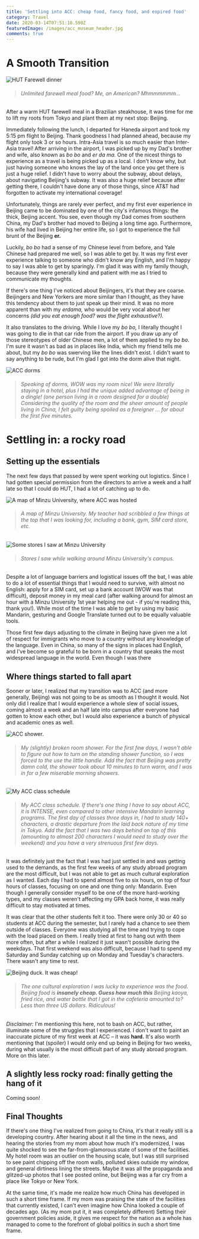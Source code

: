 ```yaml
---
title: 'Settling into ACC: cheap food, fancy food, and expired food'
category: Travel
date: 2020-03-14T07:51:18.598Z
featuredImage: /images/acc_museum_header.jpg
comments: true
---
```

# A Smooth Transition

![HUT Farewell dinner](/images/hut_farewell_dinner.jpg)

> ###### *Unlimited farewell meal food? Me, an American? Mhmmmmmm...*

After a warm HUT farewell meal in a Brazilian steakhouse, it was time for me to lift my roots from Tokyo and plant them at my next stop: Beijing. 

Immediately following the lunch, I departed for Haneda airport and took my 5:15 pm flight to Beijing. Thank goodness I had planned ahead, because my flight only took 3 or so hours. Intra-Asia travel is so much easier than Inter-Asia travel! After arriving in the airport, I was picked up by my Dad's brother and wife, also known as *bo bo* and *er da ma.* One of the nicest things to experience as a travel is being picked up as a local. I don't know why, but just having someone who knows the lay of the land once you get there is just a huge relief. I didn't have to worry about the subway, about delays, about navigating Beijing's subway. It was also a huge relief because after getting there, I couldn't have done any of those things, since AT&T had forgotten to activate my international coverage! 

Unfortunately, things are rarely ever perfect, and my first ever experience in Beijing came to be dominated by one of the city's infamous things: the thick, Beijing accent. You see, even though my Dad comes from southern China, my Dad's brother had moved to Beijing a long time ago. Furthermore, his wife had lived in Beijing her entire life, so I got to experience the full brunt of the Beijing **er.** 

Luckily, *bo bo* had a sense of my Chinese level from before, and Yale Chinese had prepared me well, so I was able to get by. It was my first ever experience talking to someone who didn't know any English, and I'm happy to say I was able to get by sparingly. I'm glad it was with my family though, because they were generally kind and patient with me as I tried to communicate my thoughts.

If there's one thing I've noticed about Beijingers, it's that they are coarse. Beijingers and New Yorkers are more similar than I thought, as they have this tendency about them to just speak up their mind. It was no more apparent than with my *erdama,* who would be very vocal about her concerns *(did you eat enough food? was the flight exhaustive?).* 

It also translates to the driving. While I love my *bo bo,* I literally thought I was going to die in that car ride from the airport. If you draw up any of those stereotypes of older Chinese men, a lot of them applied to my *bo bo*. I'm sure it wasn't as bad as in places like India, which my friend tells me about, but my *bo bo* was swerving like the lines didn't exist. I didn't want to say anything to be rude, but I'm glad I got into the dorm alive that night.

![ACC dorms](/images/acc_dorms.jpg)

> ###### *Speaking of dorms, WOW was my room nice! We were literally staying in a hotel, plus I had the unique added advantage of being in a dingle! (one person living in a room designed for a double) Considering the quality of the room and the sheer amount of people living in China, I felt guilty being spoiled as a foreigner ... for about the first five minutes.*

# Settling in: a rocky road

## Setting up the essentials

The next few days that passed by were spent working out logistics. Since I had gotten special permission from the directors to arrive a week and a half late so that I could do HUT, I had a lot of catching up to do.

![A map of Minzu University, where ACC was hosted](/images/acc_campus.jpg)

> ###### *A map of Minzu University. My teacher had scribbled a few things at the top that I was looking for, including a bank, gym, SIM card store, etc.* 

![Some stores I saw at Minzu University](/images/minzu_stores.jpg)

> ###### *Stores I saw while walking around Minzu University's campus.* 

Despite a lot of language barriers and logistical issues off the bat, I was able to do a lot of essential things that I would need to survive, with almost no English: apply for a SIM card, set up a bank account (WOW was that difficult), deposit money in my meal card (after walking around for almost an hour with a Minzu University 1st year helping me out - if you're reading this, thank you!). While most of the time I was able to get by using my basic Mandarin, gesturing and Google Translate turned out to be equally valuable tools.

Those first few days adjusting to the climate in Beijing have given me a lot of respect for immigrants who move to a country without any knowledge of the language. Even in China, so many of the signs in places had English, and I've become so grateful to be born in a country that speaks the most widespread language in the world. Even though I was there 

## Where things started to fall apart

Sooner or later, I realized that my transition was to ACC (and more generally, Beijing) was not going to be as smooth as I thought it would. Not only did I realize that I would experience a whole slew of social issues, coming almost a week and an half late into campus after everyone had gotten to know each other, but I would also experience a bunch of physical and academic ones as well.

![ACC shower.](/images/acc_shower.jpg)

> ###### *My (slightly) broken room shower. For the first few days, I wasn't able to figure out how to turn on the standing shower function, so I was forced to the use the little handle. Add the fact that Beijing was pretty damn cold, the shower took about 10 minutes to turn warm, and I was in for a few miserable morning showers.* 

![My ACC class schedule](/images/acc_schedule.jpg)

> ###### *My ACC class schedule. If there's one thing I have to say about ACC, it is INTENSE, even compared to other intensive Mandarin learning programs. The first day of classes three days in, I had to study 140+ characters, a drastic departure from the laid back nature of my time in Tokyo. Add the fact that I was two days behind on top of this (amounting to almost 200 characters I would need to study over the weekend) and you have a very strenuous first few days.*

 It was definitely just the fact that I was had just settled in and was getting used to the demands, as the first few weeks of any study abroad program are the most difficult, but I was not able to get as much cultural exploration as I wanted. Each day I had to spend almost five to six hours, on top of four hours of classes, focusing on one and one thing only: Mandarin. Even though I generally consider myself to be one of the more hard-working types, and my classes weren't affecting my GPA back home, it was really difficult to stay motivated at times. 

It was clear that the other students felt it too. There were only 30 or 40 so students at ACC during the semester, but I rarely had a chance to see them outside of classes. Everyone was studying all the time and trying to cope with the load placed on them. I really tried at first to hang out with them more often, but after a while I realized it just wasn't possible during the weekdays. That first weekend was also difficult, because I had to spend my Saturday and Sunday catching up on Monday and Tuesday's characters. There wasn't any time to rest.

![Beijing duck. It was cheap!](/images/beijing_duck.jpg)

> ###### *The one cultural exploration I was lucky to experience was the food. Beijing food is **insanely cheap. Guess how much this** Beijing kaoya, fried rice, and water bottle that I got in the cafeteria amounted to? Less than three US dollars. Ridiculous!*

*Disclaimer:* I'm mentioning this here, not to bash on ACC, but rather, illuminate some of the struggles that I experienced. I don't want to paint an inaccurate picture of my first week at ACC – it was **hard.** It's also worth mentioning that (spoiler) I would only end up being in Beijing for two weeks, during what usually is the most difficult part of any study abroad program. More on this later.

## A slightly less rocky road: finally getting the hang of it

Coming soon!

## Final Thoughts

If there's one thing I've realized from going to China, it's that it really still is a developing country. After hearing about it all the time in the news, and hearing the stories from my mom about how much it's modernized, I was quite shocked to see the far-from-glamorous state of some of the facilities. My hotel room was an outlier on the housing scale, but I was still surprised to see paint chipping off the room walls, polluted skies outside my window, and general dirtiness lining the streets. Maybe it was all the propaganda and glitzed-up photos that I see posted online, but Beijing was a far cry from a place like Tokyo or New York.

At the same time, it's made me realize how much China has developed in such a short time frame. If my mom was praising the state of the facilities that currently existed, I can't even imagine how China looked a couple of decades ago. (As my mom put it, it was completely different) Setting their government policies aside, it gives me respect for the nation as a whole has managed to come to the forefront of global politics in such a short time frame.